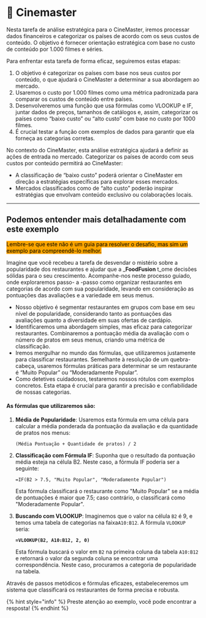 # 🍿 Cinemaster

Nesta tarefa de análise estratégica para o CineMaster, iremos  processar dados financeiros e categorizar os países de acordo com os seus custos de conteúdo. O objetivo é fornecer orientação estratégica com base no custo de conteúdo por 1.000 filmes e séries.

Para enfrentar esta tarefa de forma eficaz, seguiremos estas etapas:

1. O objetivo é categorizar os países com base nos seus custos por conteúdo, o que ajudará o CineMaster a determinar a sua abordagem ao mercado.
2. Usaremos o custo por 1.000 filmes como uma métrica padronizada para comparar os custos de conteúdo entre países.
3. Desenvolveremos uma função que usa fórmulas como VLOOKUP  e IF, juntar dados de preços, tamanhos de catálogos e, assim, categorizar os países como “baixo custo” ou “alto custo” com base no custo por 1000 filmes.
4. É crucial testar a função com exemplos de dados para garantir que ela forneça as categorias corretas.

No contexto do CineMaster, esta análise estratégica ajudará a definir as ações de entrada no mercado. Categorizar os países de acordo com seus custos por conteúdo permitirá ao CineMaster:

* A classificação de “baixo custo” poderá orientar o CineMaster em direção a estratégias específicas para explorar esses mercados.
* Mercados classificados como de “alto custo” poderão inspirar estratégias que envolvam conteúdo exclusivo ou colaborações locais.

***

## Podemos entender mais detalhadamente com este exemplo

<mark style="background-color:orange;">Lembre-se que este não é um guia para resolver o desafio, mas sim um exemplo para compreendê-lo  melhor.</mark>

Imagine que você recebeu a tarefa de desvendar o mistério sobre a popularidade dos restaurantes e ajudar que a  _**FoodFusion** t_ome decisões sólidas para o seu crescimento. Acompanhe-nos neste processo guiado, onde exploraremos passo- a -passo como organizar restaurantes em categorias de acordo com sua popularidade, levando em consideração as pontuações das avaliações e a variedade em seus menus.

* Nosso objetivo é segmentar restaurantes em grupos com base em seu nível de popularidade, considerando tanto as pontuações das avaliações quanto a diversidade em suas ofertas de cardápio.
* Identificaremos uma abordagem simples, mas eficaz para categorizar restaurantes. Combinaremos a pontuação média da avaliação com o número de pratos em seus menus, criando uma métrica de classificação.
* Iremos mergulhar no mundo das fórmulas, que utilizaremos justamente para classificar restaurantes. Semelhante à resolução de um quebra-cabeça, usaremos fórmulas práticas para determinar se um restaurante é “Muito Popular” ou “Moderadamente Popular”.
* Como detetives cuidadosos, testaremos nossos rótulos com exemplos concretos. Esta etapa é crucial para garantir a precisão e confiabilidade de nossas categorias.

#### As fórmulas que utilizaremos são:

1.  **Média de Popularidade**: Usaremos esta fórmula em uma célula para calcular a média ponderada da pontuação da avaliação e da quantidade de pratos nos menus:

    ```excel-formula
    (Média Pontuação + Quantidade de pratos) / 2
    ```
2.  **Classificação com Fórmula IF**: Suponha que o resultado da pontuação média esteja na célula B2. Neste caso, a fórmula IF poderia ser a seguinte:

    ```excel-formula
    =IF(B2 > 7.5, "Muito Popular", "Moderadamente Popular")
    ```

    Esta fórmula classificará o restaurante como "Muito Popular" se a média de pontuações é maior que 7.5; caso contrário, o classificará como "Moderadamente Popular".
3.  **Buscando com VLOOKUP**: Imaginemos que o valor na célula `B2` é 9,  e temos uma tabela de categorias na faixa`A10:B12`. A fórmula `VLOOKUP` seria:

    <pre class="language-excel-formula"><code class="lang-excel-formula"><strong>=VLOOKUP(B2, A10:B12, 2, 0)
    </strong></code></pre>

    Esta fórmula buscará o valor em `B2` na primeira coluna da tabela `A10:B12` e retornará o valor  da segunda coluna se encontrar uma correspondência. Neste caso, procuramos a categoria de popularidade na tabela.

Através de passos metódicos e fórmulas eficazes, estabeleceremos um sistema que classificará os restaurantes de forma precisa e robusta.

{% hint style="info" %}
Preste atenção ao exemplo, você pode encontrar a resposta!
{% endhint %}
